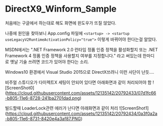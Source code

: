 # DirectX9_Winform_Sample

처음에는 구글에서 하는대로 해도 화면에 윈도우가 뜨질 않았다.

나중에 원인을 찾아보니 App.config 파일에 `<startup> -> <startup useLegacyV2RuntimeActivationPolicy="true">` 이렇게 
바뀌어야 한다는걸 알았다.

MSDN에서는 ".NET Framework 2.0 런타임 정품 인증 정책을 활성화할지 또는 .NET Framework 4 정품 인증 정책을 사용할지 여부를 지정합니다."
라고 써있는데 한마디로 옛날 기술 쓰려면 코드가 있어야 한다는 소리.

Windows10 환경에서 Visual Studio 2015으로 DirectX쓰려니 이런 사단이 난듯....

비주얼 스튜디오가 다이렉트X 세팅이 안되어 있다면 아래화면과 같이 처리되어야 함
![ScreenShot0] (https://cloud.githubusercontent.com/assets/12135142/20792433/07d1fc66-b805-11e6-8728-241ba2701dad.png)

빌드할때 LoaderLock관련 에러가 난다면 아래화면과 같이 처리
![ScreenShot1] (https://cloud.githubusercontent.com/assets/12135142/20792434/0a3f0a2a-b805-11e6-8731-8420e4a3af87.PNG)
